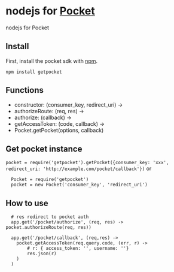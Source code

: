 # nodejs for [Pocket](http://getpocket.com)
nodejs for Pocket

## Install

First, install the pocket sdk with [npm](http://npmjs.org).
```
npm install getpocket
```

## Functions
- constructor: (consumer_key, redirect_uri) ->
- authorizeRoute: (req, res) ->
- authorize: (callback) ->
- getAccessToken: (code, callback) ->
- Pocket.getPocket(options, callback)


## Get pocket instance
`pocket = require('getpocket').getPocket({consumer_key: 'xxx', redirect_uri: 'http://example.com/pocket/callback'})`
or
```
  Pocket = require('getpocket')
  pocket = new Pocket('consumer_key', 'redirect_uri')
```
## How to use

```
  # res redirect to pocket auth
  app.get('/pocket/authorize', (req, res) -> pocket.authorizeRoute(req, res))

  app.get('/pocket/callback', (req,res) ->
  	pocket.getAccessToken(req.query.code, (err, r) ->
  		# r: { access_token: '', username: ''}
  		res.json(r)
  	)
  )
```
